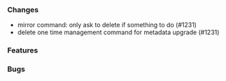 <!--
SPDX-FileCopyrightText: 2025 Jonas Huber <jonas.huber@rl-institut.de>
SPDX-FileCopyrightText: 2025 jh-RLI <jonas.huber@rl-institut.de>

SPDX-License-Identifier: CC0-1.0
-->

### Changes

- mirror command: only ask to delete if something to do (#1231)
- delete one time management command for metadata upgrade (#1231)

### Features

### Bugs

